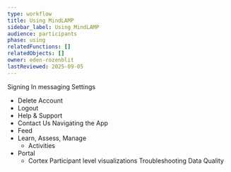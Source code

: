 ```yaml
---
type: workflow
title: Using MindLAMP
sidebar_label: Using MindLAMP
audience: participants
phase: using
relatedFunctions: []
relatedObjects: []
owner: eden-rozenblit
lastReviewed: 2025-09-05
---
```

Signing In
messaging
Settings
- Delete Account
- Logout
- Help & Support
- Contact Us
Navigating the App
- Feed
- Learn, Assess, Manage
    - Activities
- Portal
    - Cortex Participant level visualizations
Troubleshooting Data Quality